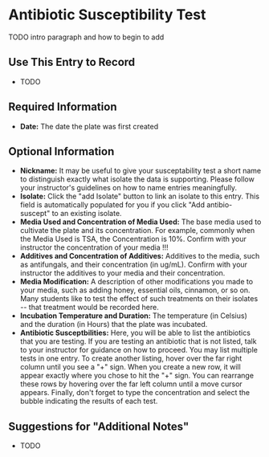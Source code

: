 # Antibiotic Susceptibility Test

TODO intro paragraph and how to begin to add

## Use This Entry to Record

- TODO

## Required Information

- **Date:** The date the plate was first created

## Optional Information

- **Nickname:** It may be useful to give your susceptability test a short name to distinguish exactly what isolate the data is supporting. Please follow your instructor's guidelines on how to name entries meaningfully.
- **Isolate:** Click the "add Isolate" button to link an isolate to this entry. This field is automatically populated for you if you click "Add antibio-suscept" to an existing isolate.
- **Media Used and Concentration of Media Used:** The base media used to cultivate the plate and its concentration. For example, commonly when the Media Used is TSA, the Concentration is 10%. Confirm with your instructor the concentration of your media !!!
- **Additives and Concentration of Additives:** Additives to the media, such as antifungals, and their concentration (in ug/mL). Confirm with your instructor the additives to your media and their concentration.
- **Media Modification:** A description of other modifications you made to your media, such as adding honey, essential oils, cinnamon, or so on. Many students like to test the effect of such treatments on their isolates -- that treatment would be recorded here.
- **Incubation Temperature and Duration:** The temperature (in Celsius) and the duration (in Hours) that the plate was incubated.
- **Antibiotic Susceptbilities:** Here, you will be able to list the antibiotics that you are testing. If you are testing an antibiotic that is not listed, talk to your instructor for guidance on how to proceed. You may list multiple tests in one entry. To create another listing, hover over the far right column until you see a "+" sign. When you create a new row, it will appear exactly where you chose to hit the "+" sign. You can rearrange these rows by hovering over the far left column until a move cursor appears. Finally, don't forget to type the concentration and select the bubble indicating the results of each test. 







## Suggestions for "Additional Notes"

- TODO
